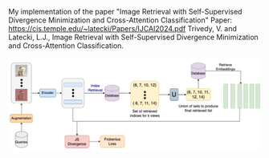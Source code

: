 My implementation of the paper "Image Retrieval with Self-Supervised Divergence Minimization and Cross-Attention Classification"
Paper: https://cis.temple.edu/~latecki/Papers/IJCAI2024.pdf
Trivedy, V. and Latecki, L.J., Image Retrieval with Self-Supervised Divergence Minimization and Cross-Attention Classification.


![Alt text](https://github.com/Yagna24/DMCAC/blob/main/DMCAC.png)
